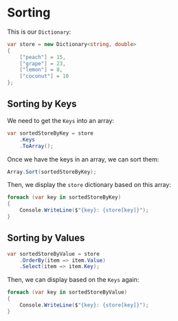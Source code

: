 # Sorting

This is our `Dictionary`:

``` csharp
var store = new Dictionary<string, double>
{
    ["peach"] = 15,
    ["grape"] = 23,
    ["lemon"] = 8,
    ["coconut"] = 10
};
```

## Sorting by Keys
We need to get the `Keys` into an array:

``` csharp
var sortedStoreByKey = store
    .Keys
    .ToArray();
```

Once we have the keys in an array, we can sort them:

``` csharp
Array.Sort(sortedStoreByKey);
```

Then, we display the `store` dictionary based on this array:

``` csharp
foreach (var key in sortedStoreByKey)
{
    Console.WriteLine($"{key}: {store[key]}");
}
```

## Sorting by Values

``` csharp
var sortedStoreByValue = store
    .OrderBy(item => item.Value)
    .Select(item => item.Key);
```

Then, we can display based on the `Keys` again:

``` csharp
foreach (var key in sortedStoreByValue)
{
    Console.WriteLine($"{key}: {store[key]}");
}
```

